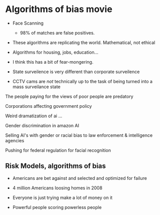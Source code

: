 # Algorithms of bias movie

* Face Scanning
	* 98% of matches are false positives. 
* These algorithms are replicating the world. Mathematical, not ethical


* Algorithms for housing, jobs, education...


* I think this has a bit of fear-mongering. 
* State surveilence is very different than corporate surveilence
* CCTV cams are *not* technically up to the task of being turned into a mass surveilance state

The people paying for the views of poor people are predatory

Corporations affecting government policy

Weird dramatization of ai ...

Gender discrimination in amazon AI 



Selling AI's with gender or racial bias to law enforcement & intelligence agencies


Pushing for federal regulation for facial recognition


## Risk Models, algorithms of bias

* Americans are bet against and selected and optimized for failure
* 4 million Americans loosing homes in 2008
* Everyone is just trying make a lot of money on it

* Powerful people scoring powerless people 